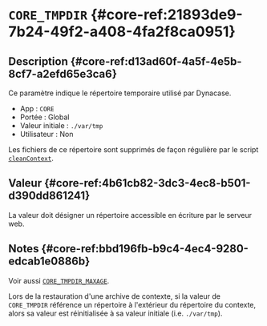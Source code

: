 # `CORE_TMPDIR`  {#core-ref:21893de9-7b24-49f2-a408-4fa2f8ca0951}

## Description  {#core-ref:d13ad60f-4a5f-4e5b-8cf7-a2efd65e3ca6}

Ce paramètre indique le répertoire temporaire utilisé par Dynacase.

*   App : `CORE`
*   Portée : Global
*   Valeur initiale : `./var/tmp`
*   Utilisateur : Non

Les fichiers de ce répertoire sont supprimés de façon régulière par le script
[`cleanContext`][wsh_cleanContext].

## Valeur  {#core-ref:4b61cb82-3dc3-4ec8-b501-d390dd861241}

La valeur doit désigner un répertoire accessible en écriture par le serveur web.

## Notes  {#core-ref:bbd196fb-b9c4-4ec4-9280-edcab1e0886b}

Voir aussi [`CORE_TMPDIR_MAXAGE`][core_tmpdirmaxage].

Lors de la restauration d'une archive de contexte, si la valeur de
`CORE_TMPDIR` référence un répertoire à l'extérieur du répertoire du contexte,
alors sa valeur est réinitialisée à sa valeur initiale (i.e. `./var/tmp`).

<!-- links -->

[wsh_cleanContext]: #core-ref:100b123b-da1a-45b4-848b-0622f3e09a40
[core_tmpdirmaxage]: #core-ref:24a36fc9-b3bb-4bab-a06c-ac28c4372d57
